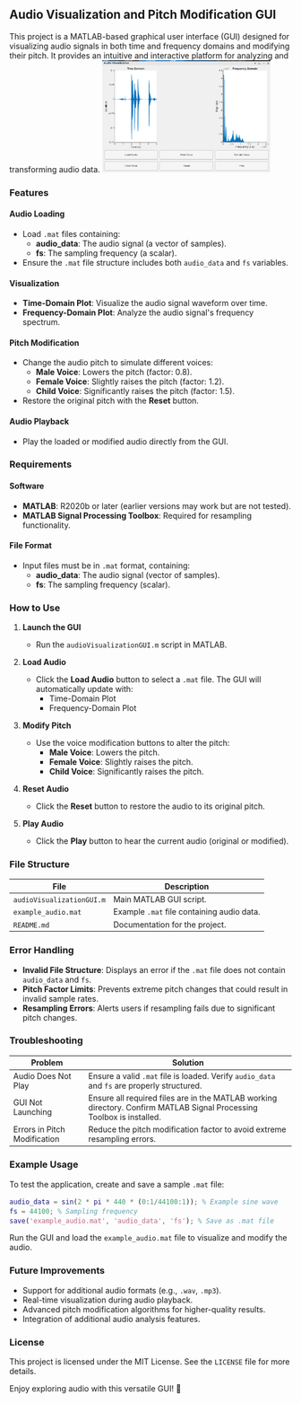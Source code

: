 ## Audio Visualization and Pitch Modification GUI

This project is a MATLAB-based graphical user interface (GUI) designed for visualizing audio signals in both time and frequency domains and modifying their pitch. It provides an intuitive and interactive platform for analyzing and transforming audio data.
<img src="https://github.com/laila2005/PythonProject/blob/master/image.png" width="300" height="200">

### Features

#### Audio Loading
- Load `.mat` files containing:
  - **audio_data**: The audio signal (a vector of samples).
  - **fs**: The sampling frequency (a scalar).
- Ensure the `.mat` file structure includes both `audio_data` and `fs` variables.

#### Visualization
- **Time-Domain Plot**: Visualize the audio signal waveform over time.
- **Frequency-Domain Plot**: Analyze the audio signal's frequency spectrum.

#### Pitch Modification
- Change the audio pitch to simulate different voices:
  - **Male Voice**: Lowers the pitch (factor: 0.8).
  - **Female Voice**: Slightly raises the pitch (factor: 1.2).
  - **Child Voice**: Significantly raises the pitch (factor: 1.5).
- Restore the original pitch with the **Reset** button.

#### Audio Playback
- Play the loaded or modified audio directly from the GUI.

### Requirements

#### Software
- **MATLAB**: R2020b or later (earlier versions may work but are not tested).
- **MATLAB Signal Processing Toolbox**: Required for resampling functionality.

#### File Format
- Input files must be in `.mat` format, containing:
  - **audio_data**: The audio signal (vector of samples).
  - **fs**: The sampling frequency (scalar).

### How to Use

1. **Launch the GUI**
   - Run the `audioVisualizationGUI.m` script in MATLAB.

2. **Load Audio**
   - Click the **Load Audio** button to select a `.mat` file. The GUI will automatically update with:
     - Time-Domain Plot
     - Frequency-Domain Plot

3. **Modify Pitch**
   - Use the voice modification buttons to alter the pitch:
     - **Male Voice**: Lowers the pitch.
     - **Female Voice**: Slightly raises the pitch.
     - **Child Voice**: Significantly raises the pitch.

4. **Reset Audio**
   - Click the **Reset** button to restore the audio to its original pitch.

5. **Play Audio**
   - Click the **Play** button to hear the current audio (original or modified).

### File Structure

| File                      | Description                              |
|---------------------------|------------------------------------------|
| `audioVisualizationGUI.m` | Main MATLAB GUI script.                  |
| `example_audio.mat`       | Example `.mat` file containing audio data. |
| `README.md`               | Documentation for the project.           |

### Error Handling

- **Invalid File Structure**: Displays an error if the `.mat` file does not contain `audio_data` and `fs`.
- **Pitch Factor Limits**: Prevents extreme pitch changes that could result in invalid sample rates.
- **Resampling Errors**: Alerts users if resampling fails due to significant pitch changes.

### Troubleshooting

| Problem                   | Solution                                                                          |
|---------------------------|----------------------------------------------------------------------------------|
| Audio Does Not Play       | Ensure a valid `.mat` file is loaded. Verify `audio_data` and `fs` are properly structured. |
| GUI Not Launching         | Ensure all required files are in the MATLAB working directory. Confirm MATLAB Signal Processing Toolbox is installed. |
| Errors in Pitch Modification | Reduce the pitch modification factor to avoid extreme resampling errors.          |

### Example Usage

To test the application, create and save a sample `.mat` file:

```matlab
audio_data = sin(2 * pi * 440 * (0:1/44100:1)); % Example sine wave
fs = 44100; % Sampling frequency
save('example_audio.mat', 'audio_data', 'fs'); % Save as .mat file
```

Run the GUI and load the `example_audio.mat` file to visualize and modify the audio.

### Future Improvements

- Support for additional audio formats (e.g., `.wav`, `.mp3`).
- Real-time visualization during audio playback.
- Advanced pitch modification algorithms for higher-quality results.
- Integration of additional audio analysis features.

### License

This project is licensed under the MIT License. See the `LICENSE` file for more details.

Enjoy exploring audio with this versatile GUI! 🎵
